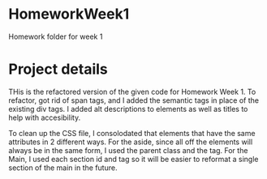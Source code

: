 # HomeworkWeek1
Homework folder for week 1

# Project details
THis is the refactored version of the given code for Homework Week 1.  To refactor, got rid of span tags, and I added the semantic tags in place of the existing div tags.  I added alt descriptions to elements as well as titles to help with accesibility.  

To clean up the CSS file, I consolodated that elements that have the same attributes in 2 different ways.  For the aside, since all off the elements will always be in the same form, I used the parent class and the tag.  For the Main, I used each  section id and tag so it will be easier to reformat a single section of the main in the future.
